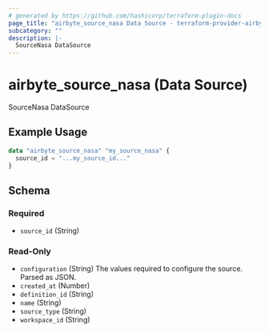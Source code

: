```yaml
---
# generated by https://github.com/hashicorp/terraform-plugin-docs
page_title: "airbyte_source_nasa Data Source - terraform-provider-airbyte"
subcategory: ""
description: |-
  SourceNasa DataSource
---
```


# airbyte_source_nasa (Data Source)

SourceNasa DataSource

## Example Usage

```terraform
data "airbyte_source_nasa" "my_source_nasa" {
  source_id = "...my_source_id..."
}
```

<!-- schema generated by tfplugindocs -->
## Schema

### Required

- `source_id` (String)

### Read-Only

- `configuration` (String) The values required to configure the source. Parsed as JSON.
- `created_at` (Number)
- `definition_id` (String)
- `name` (String)
- `source_type` (String)
- `workspace_id` (String)
